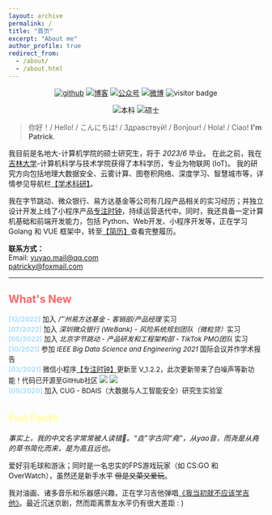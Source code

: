 ```yaml
---
layout: archive
permalink: /
title: "首页"
excerpt: "About me"
author_profile: true
redirect_from: 
  - /about/
  - /about.html
---
```


<p align="center">
  <a href="https://github.com/realyao"><img src="https://img.shields.io/badge/Github-realyao-181717.svg?logo=github" alt="github"></a>
  <!-- <a href="https://gitee.com/realyao"><img src="https://img.shields.io/badge/Gitee-realyao-C71D23.svg?logo=Gitee" alt="码云"></a> -->
  <a href="https://blog.csdn.net/qq_41339564"><img src="https://img.shields.io/badge/CSDN-realyao-blue.svg?logo=c" alt="博客"></a>
  <a href="https://realyao.gitee.io/gzh/"><img src="https://img.shields.io/badge/Wechat-REALY-brightgreen.svg?logo=wechat" alt="公众号"></a>
  <a href="https://www.weibo.com/yulaoban123"><img src="https://img.shields.io/badge/Weibo-realyao-red.svg" alt="微博"></a>  
  <img src="https://visitor-badge.glitch.me/badge?page_id=realyao.github.io/cv" alt="visitor badge"/>
<!--   <a href="https://www.weibo.com/yulaoban123"><img src="https://img.shields.io/badge/Weibo-realyao---critical.svg?logo=sina weibo" alt="微博"></a> -->
</p>

<p align="center">
  <a><img src="https://img.shields.io/badge/B.Eng.-Jilin%20Univ.-blue.svg" alt="本科"></a> 
  <a><img src="https://img.shields.io/badge/M.Eng.-China Univ. of Geo.-skyblue.svg" alt="硕士"></a>  
</p>

<!-------------------->
> 你好！/ Hello! / こんにちは! / Здравствуй! / Bonjour! / Hola! / Ciao!  **I'm Patrick**.

我目前是名地大-计算机学院的硕士研究生，将于 *2023/6* 毕业。
在此之前，我在[吉林大学](https://ccst.jlu.edu.cn/)-计算机科学与技术学院获得了本科学历，专业为物联网 (IoT)。
我的研究方向包括地理大数据安全、云雾计算、图卷积网络、深度学习、智慧城市等，详情参见导航栏[【学术科研】](https://realyao.xyz/cv/publications/)。 

<!-- 我的职业方向是产品经理（PM）。 -->
我在字节跳动、微众银行、易方达基金等公司有几段产品相关的实习经历；并独立设计开发上线了小程序产品[专注时钟](https://realyao.github.io/foclock)，持续运营迭代中。同时，我还具备一定计算机基础和前端开发能力，包括 Python、Web开发、小程序开发等，正在学习 Golang 和 VUE 框架中，转至[【简历】](https://realyao.xyz/cv/cv/)查看完整履历。 


**联系方式：**  
<i class="fa fa-fw fa-envelope"></i> <font style="font-size: 1em;">Email: <a href="mailto:yuyao.mail@qq.com">yuyao.mail@qq.com</a></font>
<br>
<a href="mailto:patricky@foxmail.com">patricky@foxmail.com</a>
<br>
 <!-- ~~yuyao.pm@bytedance.com~~ -->

------

<h2 style="color: #ff6666;">What's New</h2>
<div style="line-height: 1.5em; font-size: 0.95em">
  <p>
  <b style="color: #adf;">[12/2022]</b> 加入 <i>广州易方达基金 - 客销部/产品经理 </i>实习 <br>
  <b style="color: #adf;">[07/2022]</b> 加入 <i>深圳微众银行 (WeBank) - 风险系统规划团队（微粒贷）</i>实习 <br>
  <b style="color: #adf;">[05/2022]</b> 加入 <i>北京字节跳动 - 产品研发和工程架构部 - TikTok PMO团队 </i>实习 <br>
  <b style="color: #adf;">[10/2021]</b> 参加 <i>IEEE Big Data Science and Engineering 2021</i> 国际会议并作学术报告<br> 
  <!-- <b style="color: #adf;">[06/2021]</b> 以简驭繁的浏览器导航主页 —— <a href="https://realyao.github.io/one" target="_blank">壹导航</a> 已上线 <br> -->
  <b style="color: #adf;">[03/2021]</b> 微信小程序<a href="https://realyao.github.io/foclock" target="_blank">【专注时钟】</a>更新至 V_1.2.2，此次更新带来了白噪声等新功能！代码已开源至GitHub社区 <img src="https://visitor-badge.glitch.me/badge?page_id=realyao.WXminiprogram-Focus-clock"> <img src="https://img.shields.io/github/stars/realyao/WXminiprogram-Focus-clock">  <br>
  <b style="color: #adf;">[09/2020]</b> 加入 CUG - BDAIS（大数据与人工智能安全）研究生实验室  
  <br>
  </p>
</div>




<h2 style="color: #ffff99;">Fun Facts</h2>

*事实上，我的中文名字常常被人读错🤣。“垚”字古同“堯”，从yao音，而尧是从堯的草书简化而来，是为高且远也。*  

爱好羽毛球和游泳；同时是一名忠实的FPS游戏玩家（如 CS:GO 和 OverWatch），虽然还是新手水平 ~~但是又菜又爱玩~~。 

我对油画、诸多音乐和乐器感兴趣，正在学习吉他弹唱[《我当初就不应该学吉他》](https://music.163.com/#/song?id=28587882)。最近沉迷京剧，然而距离票友水平仍有很大差距 : )